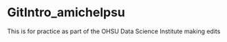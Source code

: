 # GitIntro_amichelpsu
This is for practice as part of the OHSU Data Science Institute
making edits 
